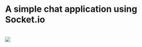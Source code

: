 <h1>A simple chat application using Socket.io<h1>
<img src="https://media.giphy.com/media/mEWr76a6OH8T6/giphy.gif">
